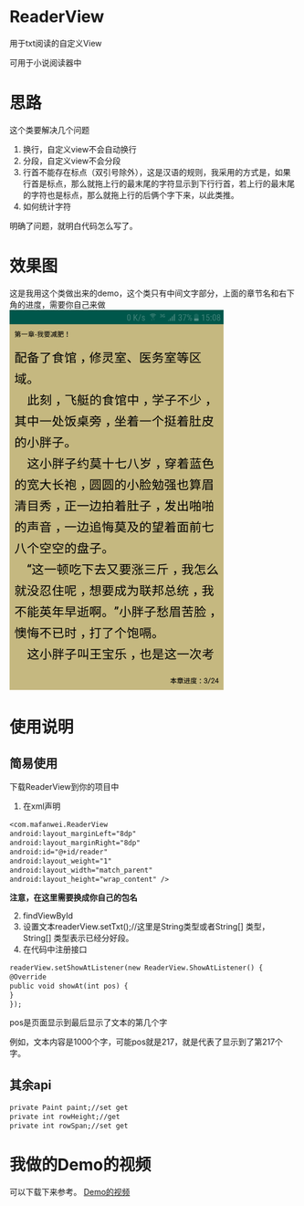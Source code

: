 # ReaderView
用于txt阅读的自定义View

可用于小说阅读器中

# 思路
这个类要解决几个问题
1.	换行，自定义view不会自动换行
2.  分段，自定义view不会分段
3.	行首不能存在标点（双引号除外），这是汉语的规则，我采用的方式是，如果行首是标点，那么就拖上行的最末尾的字符显示到下行行首，若上行的最末尾的字符也是标点，那么就拖上行的后俩个字下来，以此类推。
4.	如何统计字符

明确了问题，就明白代码怎么写了。

# 效果图
这是我用这个类做出来的demo，这个类只有中间文字部分，上面的章节名和右下角的进度，需要你自己来做
<img src="https://github.com/mafanwei/ReaderView/blob/master/Demo%E6%88%AA%E5%9B%BE.png" width=375 alt="效果图"/>

# 使用说明
## 简易使用
下载ReaderView到你的项目中

1. 在xml声明
```
<com.mafanwei.ReaderView
android:layout_marginLeft="8dp"
android:layout_marginRight="8dp"
android:id="@+id/reader"
android:layout_weight="1"
android:layout_width="match_parent"
android:layout_height="wrap_content" />
```
**注意，在这里需要换成你自己的包名**

2. findViewById
3. 设置文本readerView.setTxt();//这里是String类型或者String[] 类型，String[] 类型表示已经分好段。
3. 在代码中注册接口
```
readerView.setShowAtListener(new ReaderView.ShowAtListener() {
@Override
public void showAt(int pos) {
}
});
```
 pos是页面显示到最后显示了文本的第几个字
 
 例如，文本内容是1000个字，可能pos就是217，就是代表了显示到了第217个字。
 ## 其余api
    private Paint paint;//set get
    private int rowHeight;//get
    private int rowSpan;//set get
 # 我做的Demo的视频
 可以下载下来参考。
 [Demo的视频](https://github.com/mafanwei/ReaderView/blob/master/Demo%E8%A7%86%E9%A2%91.mp4 "嘿嘿")
